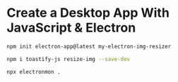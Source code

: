 # Create a Desktop App With JavaScript & Electron


```bash
npm init electron-app@latest my-electron-img-resizer

npm i toastify-js resize-img --save-dev

npx electronmon .
```










